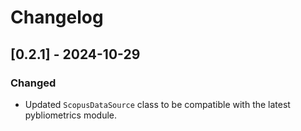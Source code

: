# Changelog

## [0.2.1] - 2024-10-29
### Changed
- Updated `ScopusDataSource` class to be compatible with the latest pybliometrics module.